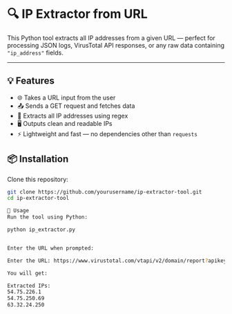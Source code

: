 # 🔍 IP Extractor from URL

This Python tool extracts all IP addresses from a given URL — perfect for processing JSON logs, VirusTotal API responses, or any raw data containing `"ip_address"` fields.

---

## 💡 Features

- 🌐 Takes a URL input from the user  
- 📤 Sends a GET request and fetches data  
- 🧠 Extracts all IP addresses using regex  
- 🖥️ Outputs clean and readable IPs  
- ⚡ Lightweight and fast — no dependencies other than `requests`


## 📦 Installation

Clone this repository:
```bash
git clone https://github.com/yourusername/ip-extractor-tool.git
cd ip-extractor-tool

🚀 Usage
Run the tool using Python:

python ip_extractor.py


Enter the URL when prompted:

Enter the URL: https://www.virustotal.com/vtapi/v2/domain/report?apikey=YOUR_API_KEY&domain=example.com

You will get:

Extracted IPs:
54.75.226.1
54.75.250.69
63.32.24.250
